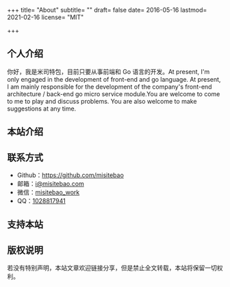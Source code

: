 +++ title= "About" subtitle= "" draft= false date= 2016-05-16 lastmod= 2021-02-16 license= "MIT"

+++

## 个人介绍

你好，我是米司特包，目前只要从事前端和 Go 语言的开发。At present, I'm only engaged in the development of front-end and go language. At present, I am mainly responsible for the development of the company's front-end architecture / back-end go micro service module.You are welcome to come to me to play and discuss problems. You are also welcome to make suggestions at any time.

## 本站介绍

## 联系方式

- Github：https://github.com/misitebao
- 邮箱：i@misitebao.com
- 微信：[misitebao_work](https://cdn.jsdelivr.net/gh/misitebao/CDN@main/qrcode/wechat_misitebao_work.jpg)
- QQ：[1028817941](http://sighttp.qq.com/authd?IDKEY=2471fe9069e51df4d0985cdf772402eb1e1168da6b422d10)

## 支持本站

## 版权说明

若没有特别声明，本站文章欢迎链接分享，但是禁止全文转载，本站将保留一切权利。
